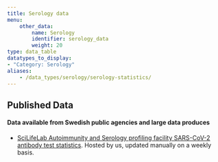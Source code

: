 ```yaml
---
title: Serology data
menu:
    other_data:
        name: Serology
        identifier: serology_data
        weight: 20
type: data_table
datatypes_to_display:
- "Category: Serology"
aliases:
    - /data_types/serology/serology-statistics/
---
```


## Published Data

#### Data available from Swedish public agencies and large data produces

* [SciLifeLab Autoimmunity and Serology profiling facility SARS-CoV-2 antibody test statistics](/data_types/health_data/serology-statistics/). Hosted by us, updated manually on a weekly basis.  
